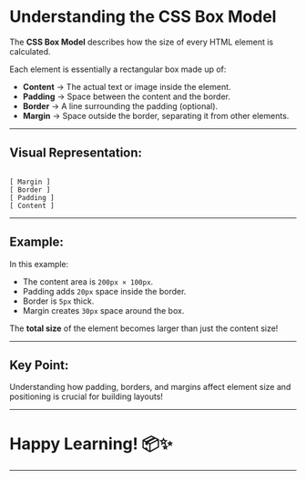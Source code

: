 # Understanding the CSS Box Model

The **CSS Box Model** describes how the size of every HTML element is calculated.

Each element is essentially a rectangular box made up of:

- **Content** → The actual text or image inside the element.
- **Padding** → Space between the content and the border.
- **Border** → A line surrounding the padding (optional).
- **Margin** → Space outside the border, separating it from other elements.

---

## Visual Representation:

```

[ Margin ]
[ Border ]
[ Padding ]
[ Content ]

```

---

## Example:

In this example:

- The content area is `200px × 100px`.
- Padding adds `20px` space inside the border.
- Border is `5px` thick.
- Margin creates `30px` space around the box.

The **total size** of the element becomes larger than just the content size!

---

## Key Point:

Understanding how padding, borders, and margins affect element size and positioning is crucial for building layouts!

---

# Happy Learning! 📦✨

---
